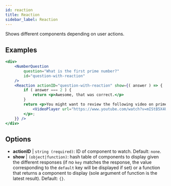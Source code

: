 ```yaml
---
id: reaction 
title: Reaction
sidebar_label: Reaction
---
```


Shows different components depending on user actions.

## Examples

```jsx live
<div>
	<NumberQuestion
		question="What is the first prime number?"
		id="question-with-reaction"
	/>
	<Reaction actionID="question-with-reaction" show={( answer ) => {
		if ( answer === 2 ) {
			return <p>Awesome, that was correct.</p>
		}
		return <p>You might want to review the following video on prime numbers:
			<VideoPlayer url="https://www.youtube.com/watch?v=mIStB5X4U8M" />
		</p>;
	}} />
</div>
``` 

## Options

* __actionID__ | `string (required)`: ID of component to watch. Default: `none`.
* __show__ | `(object|function)`: hash table of components to display given the different responses (if no `key` matches the response, the value corresponding to the `default` key will be displayed if set) or a function that returns a component to display (sole argument of function is the latest result). Default: `{}`.
